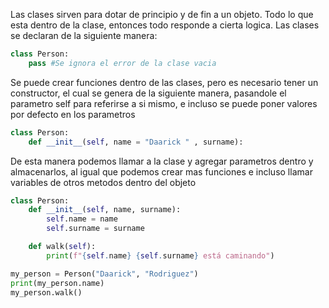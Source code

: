 Las clases sirven para dotar de principio y de fin a un objeto. Todo lo que esta dentro de la clase, entonces todo responde a cierta logica.
Las clases se declaran de la siguiente manera: 

``` Python
class Person:
	pass #Se ignora el error de la clase vacia
```

Se puede crear funciones dentro de las clases, pero es necesario tener un constructor, el cual se genera de la siguiente manera, pasandole el parametro self para referirse a si mismo, e incluso se puede poner valores por defecto en los parametros

 ``` Python
 class Person:
    def __init__(self, name = "Daarick " , surname):
```

De esta manera podemos llamar a la clase y agregar parametros dentro y almacenarlos, al igual que podemos crear mas funciones e incluso llamar variables de otros metodos dentro del objeto 

``` Python
class Person:
    def __init__(self, name, surname):
        self.name = name
        self.surname = surname

    def walk(self):
        print(f"{self.name} {self.surname} está caminando")

my_person = Person("Daarick", "Rodriguez")
print(my_person.name)
my_person.walk()
```
